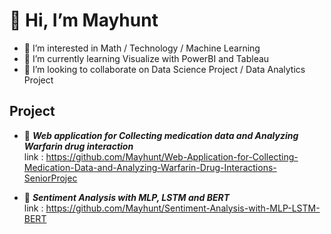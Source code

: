 # 👋 Hi, I’m Mayhunt
- 👀 I’m interested in Math / Technology / Machine Learning
- 🌱 I’m currently learning Visualize with PowerBI and Tableau
- 💞️ I’m looking to collaborate on Data Science Project / Data Analytics Project

## Project 
* :red_circle: *__Web application for Collecting medication data and Analyzing Warfarin drug interaction__* </br>
  link : https://github.com/Mayhunt/Web-Application-for-Collecting-Medication-Data-and-Analyzing-Warfarin-Drug-Interactions-SeniorProjec
  
* :red_circle: *__Sentiment Analysis with MLP, LSTM and BERT__* </br>
  link : https://github.com/Mayhunt/Sentiment-Analysis-with-MLP-LSTM-BERT

<!---
Mayhunt/Mayhunt is a ✨ special ✨ repository because its `README.md` (this file) appears on your GitHub profile.
You can click the Preview link to take a look at your changes.
--->
